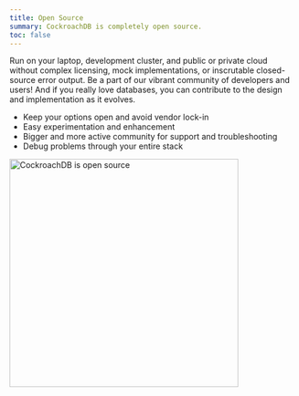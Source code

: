 ```yaml
---
title: Open Source
summary: CockroachDB is completely open source.
toc: false
---
```


Run on your laptop, development cluster, and public or private cloud without complex licensing, mock implementations, or inscrutable closed-source error output. Be a part of our vibrant community of developers and users! And if you really love databases, you can contribute to the design and implementation as it evolves.

-   Keep your options open and avoid vendor lock-in
-   Easy experimentation and enhancement
-   Bigger and more active community for support and troubleshooting
-   Debug problems through your entire stack

<img src="{{  'images/v2.0/2open-source.png' | relative_url  }}" alt="CockroachDB is open source" style="width: 400px" />
